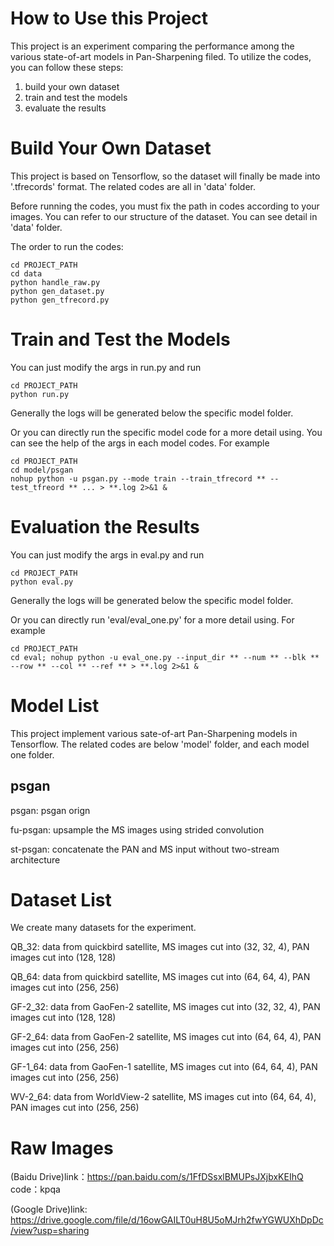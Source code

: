 # How to Use this Project

This project is an experiment comparing the performance among the various state-of-art models in Pan-Sharpening filed. To utilize the codes, you can follow these steps:

1. build your own dataset
2. train and test the models 
3. evaluate the results

# Build Your Own Dataset

This project is based on Tensorflow, so the dataset will finally be made into '.tfrecords' format. The related codes are all in 'data' folder. 

Before running the codes, you must fix the path in codes according to your images. You can refer to our structure of the dataset. You can see detail in 'data' folder.

The order to run the codes:
```
cd PROJECT_PATH
cd data
python handle_raw.py
python gen_dataset.py
python gen_tfrecord.py
```
# Train and Test the Models 

You can just modify the args in run.py and run
```
cd PROJECT_PATH
python run.py
```

Generally the logs will be generated below the specific model folder.

Or you can directly run the specific model code for a more detail using. You can see the help of the args in each model codes. For example
```
cd PROJECT_PATH
cd model/psgan
nohup python -u psgan.py --mode train --train_tfrecord ** --test_tfreord ** ... > **.log 2>&1 &
```

# Evaluation the Results

You can just modify the args in eval.py and run
```
cd PROJECT_PATH
python eval.py
```

Generally the logs will be generated below the specific model folder.

Or you can directly run 'eval/eval_one.py' for a more detail using. For example
```
cd PROJECT_PATH
cd eval; nohup python -u eval_one.py --input_dir ** --num ** --blk ** --row ** --col ** --ref ** > **.log 2>&1 & 
```

# Model List

This project implement various sate-of-art Pan-Sharpening models in Tensorflow. The related codes are below 'model' folder, and each model one folder.

## psgan
psgan: psgan orign   

fu-psgan: upsample the MS images using strided convolution 

st-psgan: concatenate the PAN and MS input without two-stream architecture

# Dataset List

We create many datasets for the experiment.

QB_32: data from quickbird satellite, MS images cut into (32, 32, 4), PAN images cut into (128, 128)

QB_64: data from quickbird satellite, MS images cut into (64, 64, 4), PAN images cut into (256, 256)

GF-2_32: data from GaoFen-2 satellite, MS images cut into (32, 32, 4), PAN images cut into (128, 128)

GF-2_64: data from GaoFen-2 satellite, MS images cut into (64, 64, 4), PAN images cut into (256, 256)

GF-1_64: data from GaoFen-1 satellite, MS images cut into (64, 64, 4), PAN images cut into (256, 256)

WV-2_64: data from WorldView-2 satellite, MS images cut into (64, 64, 4), PAN images cut into (256, 256)

# Raw Images 

(Baidu Drive)link：https://pan.baidu.com/s/1FfDSsxlBMUPsJXjbxKEIhQ 
code：kpqa 

(Google Drive)link: https://drive.google.com/file/d/16owGAILT0uH8U5oMJrh2fwYGWUXhDpDc/view?usp=sharing
